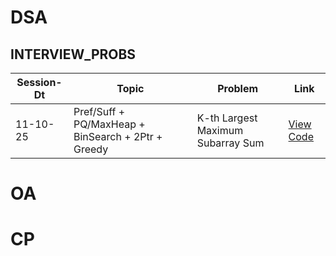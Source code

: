 # DSA


## INTERVIEW_PROBS

| Session-Dt | Topic | Problem | Link |
|-------------|--------|----------|------|
| 11-10-25 | Pref/Suff + PQ/MaxHeap + BinSearch + 2Ptr + Greedy | K-th Largest Maximum Subarray Sum | [View Code](https://github.com/kedharnadhG/DSA-OA-CP/blob/main/DSA/INTERVIEW_PROBS/KthLargestMaxSubArrSum.java) |








# OA 







# CP
